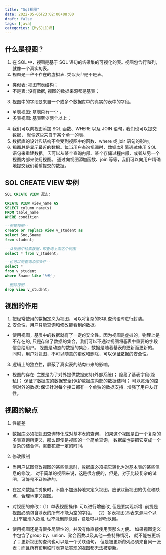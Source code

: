 ```yaml
---
title: "Sql视图"
date: 2022-05-05T23:02:00+08:00
draft: false
tags: [java]
categories: [MySQL知识]
---
```

## 什么是视图？

1. 在 SQL 中，视图是基于 SQL 语句的结果集的可视化的表。视图包含行和列，就像一个真实的表。 
2. 视图是一种不存在的虚拟表: 类似表但是不是表。

* 类似表: 视图有表结构；
* 不是表: 没有数据, 视图的数据来源都是基表；

3. 视图中的字段是来自一个或多个数据库中的真实的表中的字段。

* 单表视图: 基表只有一个；
* 多表视图: 基表至少两个以上；

4. 我们可以向视图添加 SQL 函数、WHERE 以及 JOIN 语句，我们也可以提交数据，
就像这些来自于某个单一的表。
5. 数据库的设计和结构不会受到视图中的函数、where 或 join 语句的影响。
6. 视图总是显示最近的数据。每当用户查询视图时，数据库引擎通过使用 SQL 语句来重建数据。
7.可以从某个查询内部、某个存储过程内部，或者从另一个视图内部来使用视图。
通过向视图添加函数、join 等等，我们可以向用户精确地提交我们希望提交的数据。

## SQL CREATE VIEW 实例

```sql
SQL CREATE VIEW 语法：

CREATE VIEW view_name AS
SELECT column_name(s)
FROM table_name
WHERE condition

--创建视图--
create or replace view v_student as 
select Sno,Sname
from student;

--从视图中检索数据，即查询上面这个视图--
select * from v_student;

--也可以向查询添加条件--
select * 
from v_student
where Sname like '%云';

--删除视图--
drop view v_student;
```

## 视图的作用

1. 把经常使用的数据定义为视图，可以将复杂的SQL查询语句进行封装。
2. 安全性，用户只能查询和修改能看到的数据。

* 使用视图，基表中的数据就有了一定的安全性。因为视图是虚拟的，物理上是不存在的,
只是存储了数据的集合，我们可以不通过视图将基表中重要的字段信息给用户。
视图是动态的数据的集合，数据是随着基表的更新而更新的。
同时，用户对视图，不可以随意的更改和删除，可以保证数据的安全性。

3. 逻辑上的独立性，屏蔽了真实表的结构带来的影响。

* 视图的存在: 主要是为了对外提供数据支持(外部系统)；
隐藏了基表字段(隐私)；
保证了数据库的数据安全(保护数据库内部的数据结构)；
可以灵活的控制对外的数据: 
保证针对每个接口都有一个单独的数据支持，增强了用户友好性。

## 视图的缺点

1. 性能差

* 数据库必须把视图查询转化成对基本表的查询，
如果这个视图是由一个复杂的多表查询所定义，那么即使是视图的一个简单查询，
数据库也要把它变成一个复杂的结合体，需要花费一定的时间。

2. 修改限制

* 当用户试图修改视图的某些信息时，数据库必须把它转化为对基本表的某些信息的修改，
对于简单的视图来说，这是很方便的，但是，对于比较复杂的试图，可能是不可修改的。 
* 在定义数据库对象时，不能不加选择地来定义视图，应该权衡视图的优点和缺点，合理地定义视图。 
* 对视图的修改：（1）单表视图操作: 可以进行增删改, 但是要实现新增: 
前提是视图必须包含基表的所有不能为空的字段。
（2）多表视图(基表来源两个以上)不能插入数据, 也不能删除数据，但是可以修改数据。

  
* 使用视图还是有很多局限性的，并没有像直接使用表那么方便。
如果视图定义中包含了group by、union、聚合函数以及其他一些特殊情况，
就不能被更新了；更新视图的查询也可以是一个关联语句，
但是被更新的列必须来自同一张表；而且所有使用临时表算法实现的视图都无法被更新。
